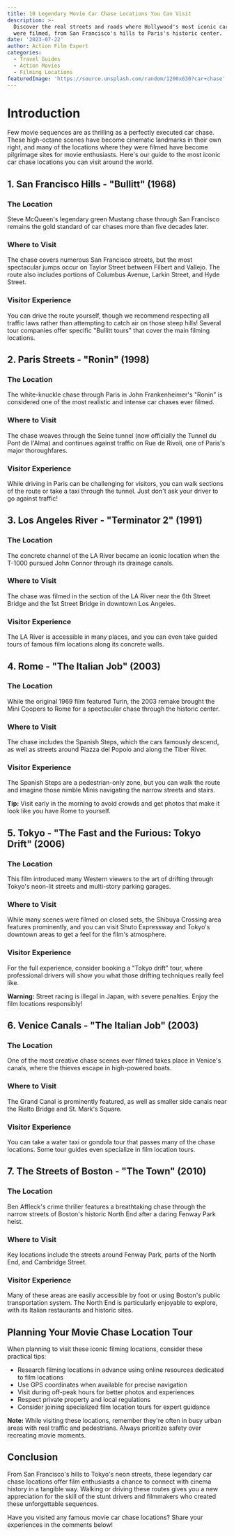 ```yaml
---
title: 10 Legendary Movie Car Chase Locations You Can Visit
description: >-
  Discover the real streets and roads where Hollywood's most iconic car chases
  were filmed, from San Francisco's hills to Paris's historic center.
date: '2023-07-22'
author: Action Film Expert
categories:
  - Travel Guides
  - Action Movies
  - Filming Locations
featuredImage: 'https://source.unsplash.com/random/1200x630?car+chase'
---
```


# Introduction

Few movie sequences are as thrilling as a perfectly executed car chase. These high-octane scenes have become cinematic landmarks in their own right, and many of the locations where they were filmed have become pilgrimage sites for movie enthusiasts. Here's our guide to the most iconic car chase locations you can visit around the world.

## 1. San Francisco Hills - "Bullitt" (1968)

### The Location

Steve McQueen's legendary green Mustang chase through San Francisco remains the gold standard of car chases more than five decades later.

### Where to Visit

The chase covers numerous San Francisco streets, but the most spectacular jumps occur on Taylor Street between Filbert and Vallejo. The route also includes portions of Columbus Avenue, Larkin Street, and Hyde Street.

### Visitor Experience

You can drive the route yourself, though we recommend respecting all traffic laws rather than attempting to catch air on those steep hills! Several tour companies offer specific "Bullitt tours" that cover the main filming locations.

## 2. Paris Streets - "Ronin" (1998)

### The Location

The white-knuckle chase through Paris in John Frankenheimer's "Ronin" is considered one of the most realistic and intense car chases ever filmed.

### Where to Visit

The chase weaves through the Seine tunnel (now officially the Tunnel du Pont de l'Alma) and continues against traffic on Rue de Rivoli, one of Paris's major thoroughfares.

### Visitor Experience

While driving in Paris can be challenging for visitors, you can walk sections of the route or take a taxi through the tunnel. Just don't ask your driver to go against traffic!

## 3. Los Angeles River - "Terminator 2" (1991)

### The Location

The concrete channel of the LA River became an iconic location when the T-1000 pursued John Connor through its drainage canals.

### Where to Visit

The chase was filmed in the section of the LA River near the 6th Street Bridge and the 1st Street Bridge in downtown Los Angeles.

### Visitor Experience

The LA River is accessible in many places, and you can even take guided tours of famous film locations along its concrete walls.

## 4. Rome - "The Italian Job" (2003)

### The Location

While the original 1969 film featured Turin, the 2003 remake brought the Mini Coopers to Rome for a spectacular chase through the historic center.

### Where to Visit

The chase includes the Spanish Steps, which the cars famously descend, as well as streets around Piazza del Popolo and along the Tiber River.

### Visitor Experience

The Spanish Steps are a pedestrian-only zone, but you can walk the route and imagine those nimble Minis navigating the narrow streets and stairs.

**Tip:** Visit early in the morning to avoid crowds and get photos that make it look like you have Rome to yourself.

## 5. Tokyo - "The Fast and the Furious: Tokyo Drift" (2006)

### The Location

This film introduced many Western viewers to the art of drifting through Tokyo's neon-lit streets and multi-story parking garages.

### Where to Visit

While many scenes were filmed on closed sets, the Shibuya Crossing area features prominently, and you can visit Shuto Expressway and Tokyo's downtown areas to get a feel for the film's atmosphere.

### Visitor Experience

For the full experience, consider booking a "Tokyo drift" tour, where professional drivers will show you what those drifting techniques really feel like.

**Warning:** Street racing is illegal in Japan, with severe penalties. Enjoy the film locations responsibly!

## 6. Venice Canals - "The Italian Job" (2003)

### The Location

One of the most creative chase scenes ever filmed takes place in Venice's canals, where the thieves escape in high-powered boats.

### Where to Visit

The Grand Canal is prominently featured, as well as smaller side canals near the Rialto Bridge and St. Mark's Square.

### Visitor Experience

You can take a water taxi or gondola tour that passes many of the chase locations. Some tour guides even specialize in film location tours.

## 7. The Streets of Boston - "The Town" (2010)

### The Location

Ben Affleck's crime thriller features a breathtaking chase through the narrow streets of Boston's historic North End after a daring Fenway Park heist.

### Where to Visit

Key locations include the streets around Fenway Park, parts of the North End, and Cambridge Street.

### Visitor Experience

Many of these areas are easily accessible by foot or using Boston's public transportation system. The North End is particularly enjoyable to explore, with its Italian restaurants and historic sites.

## Planning Your Movie Chase Location Tour

When planning to visit these iconic filming locations, consider these practical tips:

- Research filming locations in advance using online resources dedicated to film locations
- Use GPS coordinates when available for precise navigation
- Visit during off-peak hours for better photos and experiences
- Respect private property and local regulations
- Consider joining specialized film location tours for expert guidance

**Note:** While visiting these locations, remember they're often in busy urban areas with real traffic and pedestrians. Always prioritize safety over recreating movie moments.

## Conclusion

From San Francisco's hills to Tokyo's neon streets, these legendary car chase locations offer film enthusiasts a chance to connect with cinema history in a tangible way. Walking or driving these routes gives you a new appreciation for the skill of the stunt drivers and filmmakers who created these unforgettable sequences.

Have you visited any famous movie car chase locations? Share your experiences in the comments below! 
